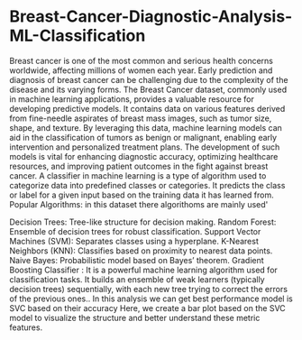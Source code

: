 # Breast-Cancer-Diagnostic-Analysis-ML-Classification
Breast cancer is one of the most common and serious health concerns worldwide, affecting millions of women each year. Early prediction and diagnosis of breast cancer can be challenging due to the complexity of the disease and its varying forms. The Breast Cancer dataset, commonly used in machine learning applications, provides a valuable resource for developing predictive models. It contains data on various features derived from fine-needle aspirates of breast mass images, such as tumor size, shape, and texture. By leveraging this data, machine learning models can aid in the classification of tumors as benign or malignant, enabling early intervention and personalized treatment plans. The development of such models is vital for enhancing diagnostic accuracy, optimizing healthcare resources, and improving patient outcomes in the fight against breast cancer.
A classifier in machine learning is a type of algorithm used to categorize data into predefined classes or categories. It predicts the class or label for a given input based on the training data it has learned from. 
Popular Algorithms:
in this dataset there algorithoms are mainly used'

Decision Trees: Tree-like structure for decision making.
Random Forest: Ensemble of decision trees for robust classification.
Support Vector Machines (SVM): Separates classes using a hyperplane.
K-Nearest Neighbors (KNN): Classifies based on proximity to nearest data points.
Naive Bayes: Probabilistic model based on Bayes’ theorem.
 Gradient Boosting Classifier : It is a powerful machine learning algorithm used for classification tasks. It builds an ensemble of weak learners (typically decision trees) sequentially, with each new tree trying to correct the errors of the previous ones..
In this analysis we can get best performance model is SVC based on their accuracy
Here, we create a bar plot based on the SVC model to visualize the structure and better understand these metric features.


